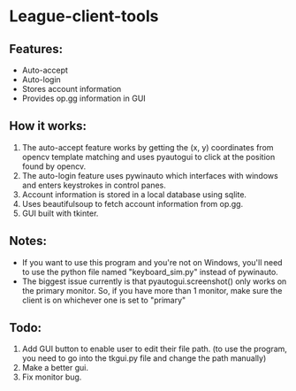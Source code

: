 # League-client-tools

## Features:
- Auto-accept
- Auto-login
- Stores account information
- Provides op.gg information in GUI

## How it works:
1. The auto-accept feature works by getting the (x, y) coordinates from opencv template matching and uses pyautogui to click at the position found by opencv.
2. The auto-login feature uses pywinauto which interfaces with windows and enters keystrokes in control panes.
3. Account information is stored in a local database using sqlite.
4. Uses beautifulsoup to fetch account information from op.gg.
5. GUI built with tkinter.


## Notes:
- If you want to use this program and you're not on Windows, you'll need to use the python file named "keyboard_sim.py" instead of pywinauto.
- The biggest issue currently is that pyautogui.screenshot() only works on the primary monitor. So, if you have more than 1 monitor, make sure the client is on whichever one is set to "primary"

## Todo:
1. Add GUI button to enable user to edit their file path. (to use the program, you need to go into the tkgui.py file and change the path manually)
2. Make a better gui.
3. Fix monitor bug.
